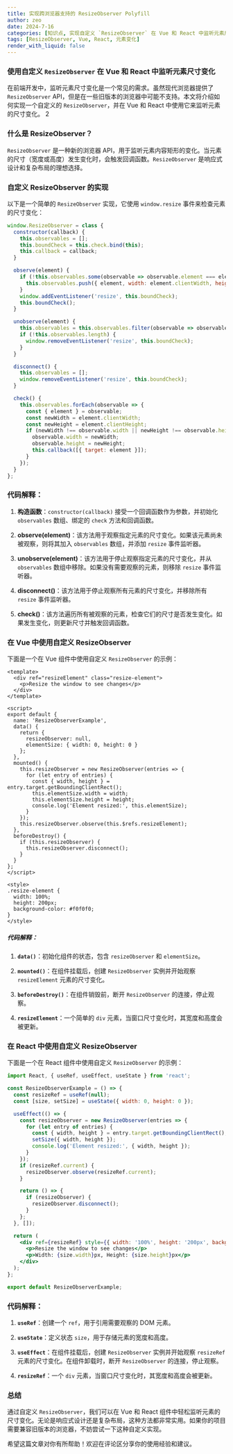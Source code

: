 ```yaml
---
title: 实现跨浏览器支持的 ResizeObserver Polyfill
author: zeo
date: 2024-7-16
categories: [知识点, 实现自定义 `ResizeObserver` 在 Vue 和 React 中监听元素尺寸变化]
tags: [ResizeObserver, Vue, React, 元素变化]
render_with_liquid: false
---
```


### 使用自定义 `ResizeObserver` 在 Vue 和 React 中监听元素尺寸变化

在前端开发中，监听元素尺寸变化是一个常见的需求。虽然现代浏览器提供了 `ResizeObserver` API，但是在一些旧版本的浏览器中可能不支持。本文将介绍如何实现一个自定义的 `ResizeObserver`，并在 Vue 和 React 中使用它来监听元素的尺寸变化。
2
### 什么是 ResizeObserver？

`ResizeObserver` 是一种新的浏览器 API，用于监听元素内容矩形的变化。当元素的尺寸（宽度或高度）发生变化时，会触发回调函数。`ResizeObserver` 是响应式设计和复杂布局的理想选择。

### 自定义 ResizeObserver 的实现

以下是一个简单的 `ResizeObserver` 实现，它使用 `window.resize` 事件来检查元素的尺寸变化：

```javascript
window.ResizeObserver = class {
  constructor(callback) {
    this.observables = [];
    this.boundCheck = this.check.bind(this);
    this.callback = callback;
  }

  observe(element) {
    if (!this.observables.some(observable => observable.element === element)) {
      this.observables.push({ element, width: element.clientWidth, height: element.clientHeight });
    }
    window.addEventListener('resize', this.boundCheck);
    this.boundCheck();
  }

  unobserve(element) {
    this.observables = this.observables.filter(observable => observable.element !== element);
    if (!this.observables.length) {
      window.removeEventListener('resize', this.boundCheck);
    }
  }

  disconnect() {
    this.observables = [];
    window.removeEventListener('resize', this.boundCheck);
  }

  check() {
    this.observables.forEach(observable => {
      const { element } = observable;
      const newWidth = element.clientWidth;
      const newHeight = element.clientHeight;
      if (newWidth !== observable.width || newHeight !== observable.height) {
        observable.width = newWidth;
        observable.height = newHeight;
        this.callback([{ target: element }]);
      }
    });
  }
};
```

### 代码解释：

1. **构造函数**：`constructor(callback)` 接受一个回调函数作为参数，并初始化 `observables` 数组、绑定的 `check` 方法和回调函数。

2. **observe(element)**：该方法用于观察指定元素的尺寸变化。如果该元素尚未被观察，则将其加入 `observables` 数组，并添加 `resize` 事件监听器。

3. **unobserve(element)**：该方法用于停止观察指定元素的尺寸变化，并从 `observables` 数组中移除。如果没有需要观察的元素，则移除 `resize` 事件监听器。

4. **disconnect()**：该方法用于停止观察所有元素的尺寸变化，并移除所有 `resize` 事件监听器。

5. **check()**：该方法遍历所有被观察的元素，检查它们的尺寸是否发生变化。如果发生变化，则更新尺寸并触发回调函数。

### 在 Vue 中使用自定义 ResizeObserver

下面是一个在 Vue 组件中使用自定义 `ResizeObserver` 的示例：

```vue
<template>
  <div ref="resizeElement" class="resize-element">
    <p>Resize the window to see changes</p>
  </div>
</template>

<script>
export default {
  name: 'ResizeObserverExample',
  data() {
    return {
      resizeObserver: null,
      elementSize: { width: 0, height: 0 }
    };
  },
  mounted() {
    this.resizeObserver = new ResizeObserver(entries => {
      for (let entry of entries) {
        const { width, height } = entry.target.getBoundingClientRect();
        this.elementSize.width = width;
        this.elementSize.height = height;
        console.log('Element resized:', this.elementSize);
      }
    });
    this.resizeObserver.observe(this.$refs.resizeElement);
  },
  beforeDestroy() {
    if (this.resizeObserver) {
      this.resizeObserver.disconnect();
    }
  }
};
</script>

<style>
.resize-element {
  width: 100%;
  height: 200px;
  background-color: #f0f0f0;
}
</style>
```

##### 代码解释：

1. **`data()`**：初始化组件的状态，包含 `resizeObserver` 和 `elementSize`。

2. **`mounted()`**：在组件挂载后，创建 `ResizeObserver` 实例并开始观察 `resizeElement` 元素的尺寸变化。

3. **`beforeDestroy()`**：在组件销毁前，断开 `ResizeObserver` 的连接，停止观察。

4. **`resizeElement`**：一个简单的 `div` 元素，当窗口尺寸变化时，其宽度和高度会被更新。

### 在 React 中使用自定义 ResizeObserver

下面是一个在 React 组件中使用自定义 `ResizeObserver` 的示例：

```jsx
import React, { useRef, useEffect, useState } from 'react';

const ResizeObserverExample = () => {
  const resizeRef = useRef(null);
  const [size, setSize] = useState({ width: 0, height: 0 });

  useEffect(() => {
    const resizeObserver = new ResizeObserver(entries => {
      for (let entry of entries) {
        const { width, height } = entry.target.getBoundingClientRect();
        setSize({ width, height });
        console.log('Element resized:', { width, height });
      }
    });
    if (resizeRef.current) {
      resizeObserver.observe(resizeRef.current);
    }

    return () => {
      if (resizeObserver) {
        resizeObserver.disconnect();
      }
    };
  }, []);

  return (
    <div ref={resizeRef} style={{ width: '100%', height: '200px', backgroundColor: '#f0f0f0' }}>
      <p>Resize the window to see changes</p>
      <p>Width: {size.width}px, Height: {size.height}px</p>
    </div>
  );
};

export default ResizeObserverExample;
```

### 代码解释：

1. **`useRef`**：创建一个 `ref`，用于引用需要观察的 DOM 元素。

2. **`useState`**：定义状态 `size`，用于存储元素的宽度和高度。

3. **`useEffect`**：在组件挂载后，创建 `ResizeObserver` 实例并开始观察 `resizeRef` 元素的尺寸变化。在组件卸载时，断开 `ResizeObserver` 的连接，停止观察。

4. **`resizeRef`**：一个 `div` 元素，当窗口尺寸变化时，其宽度和高度会被更新。

### 总结

通过自定义 `ResizeObserver`，我们可以在 Vue 和 React 组件中轻松监听元素的尺寸变化。无论是响应式设计还是复杂布局，这种方法都非常实用。如果你的项目需要兼容旧版本的浏览器，不妨尝试一下这种自定义实现。

希望这篇文章对你有所帮助！欢迎在评论区分享你的使用经验和建议。